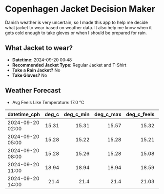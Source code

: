 
# Copenhagen Jacket Decision Maker

Danish weather is very uncertain, so I made this app to help me decide what jacket to wear based on weather data. 
It also help me know when it gets cold enough to take gloves or when I should be prepared for rain.

## What Jacket to wear?

- **Datetime**: 2024-09-20 00:48
- **Recommended Jacket Type**: Regular Jacket and T-Shirt
- **Take a Rain Jacket?** No
- **Take Gloves?** No

## Weather Forecast
- Avg Feels Like Temperature: 17.0 °C

| datetime_cph     |   deg_c |   deg_c_min |   deg_c_max |   deg_c_feels | weather   | wind   | rain   |
|:-----------------|--------:|------------:|------------:|--------------:|:----------|:-------|:-------|
| 2024-09-20 02:00 |   15.31 |       15.31 |       15.57 |         15.32 | Clouds    | Low    | None   |
| 2024-09-20 05:00 |   15.28 |       15.22 |       15.28 |         15.21 | Clouds    | Low    | None   |
| 2024-09-20 08:00 |   15.28 |       15.26 |       15.28 |         15.08 | Clouds    | Low    | None   |
| 2024-09-20 11:00 |   18.94 |       18.94 |       18.94 |         18.59 | Clear     | Low    | None   |
| 2024-09-20 14:00 |   21.4  |       21.4  |       21.4  |         21.03 | Clear     | Low    | None   |
        